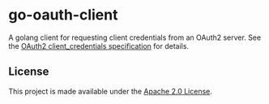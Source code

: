 # go-oauth-client

A golang client for requesting client credentials from an OAuth2 server. See the [OAuth2 client_credentials specification](https://www.oauth.com/oauth2-servers/access-tokens/client-credentials/#parameters) for details.

## License
This project is made available under the [Apache 2.0 License](http://www.apache.org/licenses/LICENSE-2.0).
